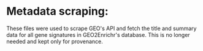 # Metadata scraping:

These files were used to scrape GEO's API and fetch the title and summary data for all gene signatures in GEO2Enrichr's database. This is no longer needed and kept only for provenance.
